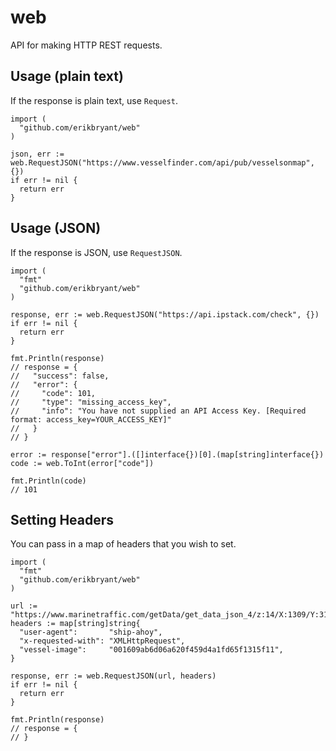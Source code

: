# web

API for making HTTP REST requests.

## Usage (plain text)

If the response is plain text, use `Request`.

```golang
import (
  "github.com/erikbryant/web"
)

json, err := web.RequestJSON("https://www.vesselfinder.com/api/pub/vesselsonmap", {})
if err != nil {
  return err
}
```

## Usage (JSON)

If the response is JSON, use `RequestJSON`.

```golang
import (
  "fmt"
  "github.com/erikbryant/web"
)

response, err := web.RequestJSON("https://api.ipstack.com/check", {})
if err != nil {
  return err
}

fmt.Println(response)
// response = {
//   "success": false,
//   "error": {
//     "code": 101,
//     "type": "missing_access_key",
//     "info": "You have not supplied an API Access Key. [Required format: access_key=YOUR_ACCESS_KEY]"
//   }
// }

error := response["error"].([]interface{})[0].(map[string]interface{})
code := web.ToInt(error["code"])

fmt.Println(code)
// 101
```

## Setting Headers

You can pass in a map of headers that you wish to set.

```golang
import (
  "fmt"
  "github.com/erikbryant/web"
)

url := "https://www.marinetraffic.com/getData/get_data_json_4/z:14/X:1309/Y:3165/station:0"
headers := map[string]string{
  "user-agent":       "ship-ahoy",
  "x-requested-with": "XMLHttpRequest",
  "vessel-image":     "001609ab6d06a620f459d4a1fd65f1315f11",
}

response, err := web.RequestJSON(url, headers)
if err != nil {
  return err
}

fmt.Println(response)
// response = {
// }
```
